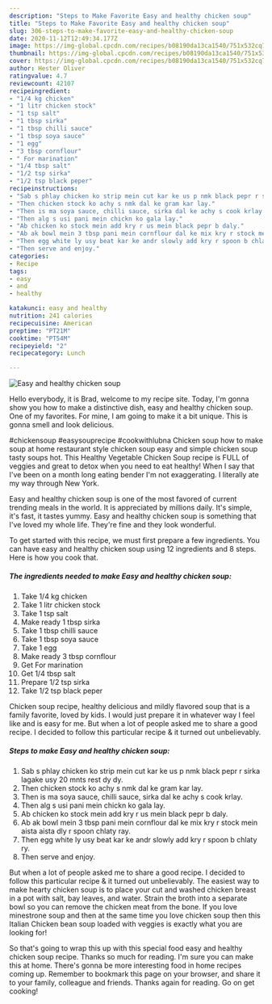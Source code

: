```yaml
---
description: "Steps to Make Favorite Easy and healthy chicken soup"
title: "Steps to Make Favorite Easy and healthy chicken soup"
slug: 306-steps-to-make-favorite-easy-and-healthy-chicken-soup
date: 2020-11-12T12:49:34.177Z
image: https://img-global.cpcdn.com/recipes/b08190da13ca1540/751x532cq70/easy-and-healthy-chicken-soup-recipe-main-photo.jpg
thumbnail: https://img-global.cpcdn.com/recipes/b08190da13ca1540/751x532cq70/easy-and-healthy-chicken-soup-recipe-main-photo.jpg
cover: https://img-global.cpcdn.com/recipes/b08190da13ca1540/751x532cq70/easy-and-healthy-chicken-soup-recipe-main-photo.jpg
author: Hester Oliver
ratingvalue: 4.7
reviewcount: 42107
recipeingredient:
- "1/4 kg chicken"
- "1 litr chicken stock"
- "1 tsp salt"
- "1 tbsp sirka"
- "1 tbsp chilli sauce"
- "1 tbsp soya sauce"
- "1 egg"
- "3 tbsp cornflour"
- " For marination"
- "1/4 tbsp salt"
- "1/2 tsp sirka"
- "1/2 tsp black peper"
recipeinstructions:
- "Sab s phlay chicken ko strip mein cut kar ke us p nmk black pepr r sirka lagake usy 20 mnts rest dy dy."
- "Then chicken stock ko achy s nmk dal ke gram kar lay."
- "Then is ma soya sauce, chilli sauce, sirka dal ke achy s cook krlay."
- "Then alg s usi pani mein chickn ko gala lay."
- "Ab chicken ko stock mein add kry r us mein black pepr b daly."
- "Ab ak bowl mein 3 tbsp pani mein cornflour dal ke mix kry r stock mein aista aista dly r spoon chlaty ray."
- "Then egg white ly usy beat kar ke andr slowly add kry r spoon b chlaty ry."
- "Then serve and enjoy."
categories:
- Recipe
tags:
- easy
- and
- healthy

katakunci: easy and healthy 
nutrition: 241 calories
recipecuisine: American
preptime: "PT21M"
cooktime: "PT54M"
recipeyield: "2"
recipecategory: Lunch

---
```



![Easy and healthy chicken soup](https://img-global.cpcdn.com/recipes/b08190da13ca1540/751x532cq70/easy-and-healthy-chicken-soup-recipe-main-photo.jpg)

Hello everybody, it is Brad, welcome to my recipe site. Today, I'm gonna show you how to make a distinctive dish, easy and healthy chicken soup. One of my favorites. For mine, I am going to make it a bit unique. This is gonna smell and look delicious.

#chickensoup #easysouprecipe #cookwithlubna Chicken soup how to make soup at home restaurant style chicken soup easy and simple chicken soup tasty soups hot. This Healthy Vegetable Chicken Soup recipe is FULL of veggies and great to detox when you need to eat healthy! When I say that I&#39;ve been on a month long eating bender I&#39;m not exaggerating. I literally ate my way through New York.

Easy and healthy chicken soup is one of the most favored of current trending meals in the world. It is appreciated by millions daily. It's simple, it's fast, it tastes yummy. Easy and healthy chicken soup is something that I've loved my whole life. They're fine and they look wonderful.


To get started with this recipe, we must first prepare a few ingredients. You can have easy and healthy chicken soup using 12 ingredients and 8 steps. Here is how you cook that.

<!--inarticleads1-->

##### The ingredients needed to make Easy and healthy chicken soup:

1. Take 1/4 kg chicken
1. Take 1 litr chicken stock
1. Take 1 tsp salt
1. Make ready 1 tbsp sirka
1. Take 1 tbsp chilli sauce
1. Take 1 tbsp soya sauce
1. Take 1 egg
1. Make ready 3 tbsp cornflour
1. Get  For marination
1. Get 1/4 tbsp salt
1. Prepare 1/2 tsp sirka
1. Take 1/2 tsp black peper


Chicken soup recipe, healthy delicious and mildly flavored soup that is a family favorite, loved by kids. I would just prepare it in whatever way I feel like and is easy for me. But when a lot of people asked me to share a good recipe. I decided to follow this particular recipe &amp; it turned out unbelievably. 

<!--inarticleads2-->

##### Steps to make Easy and healthy chicken soup:

1. Sab s phlay chicken ko strip mein cut kar ke us p nmk black pepr r sirka lagake usy 20 mnts rest dy dy.
1. Then chicken stock ko achy s nmk dal ke gram kar lay.
1. Then is ma soya sauce, chilli sauce, sirka dal ke achy s cook krlay.
1. Then alg s usi pani mein chickn ko gala lay.
1. Ab chicken ko stock mein add kry r us mein black pepr b daly.
1. Ab ak bowl mein 3 tbsp pani mein cornflour dal ke mix kry r stock mein aista aista dly r spoon chlaty ray.
1. Then egg white ly usy beat kar ke andr slowly add kry r spoon b chlaty ry.
1. Then serve and enjoy.


But when a lot of people asked me to share a good recipe. I decided to follow this particular recipe &amp; it turned out unbelievably. The easiest way to make hearty chicken soup is to place your cut and washed chicken breast in a pot with salt, bay leaves, and water. Strain the broth into a separate bowl so you can remove the chicken meat from the bone. If you love minestrone soup and then at the same time you love chicken soup then this Italian Chicken bean soup loaded with veggies is exactly what you are looking for! 

So that's going to wrap this up with this special food easy and healthy chicken soup recipe. Thanks so much for reading. I'm sure you can make this at home. There's gonna be more interesting food in home recipes coming up. Remember to bookmark this page on your browser, and share it to your family, colleague and friends. Thanks again for reading. Go on get cooking!
